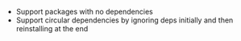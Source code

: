* Support packages with no dependencies
* Support circular dependencies by ignoring deps initially and then reinstalling at the end